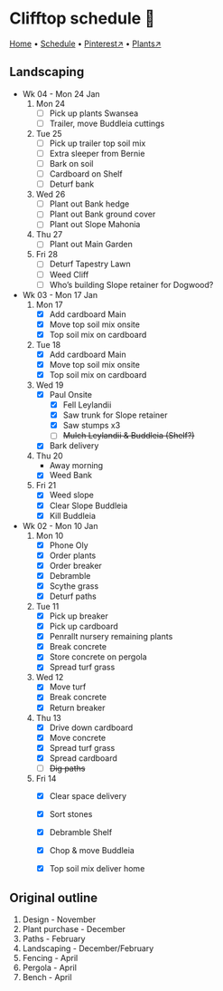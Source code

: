 # Clifftop schedule 📆

[Home](https://notes.grwd.uk/clifftop) • [Schedule](https://notes.grwd.uk/clifftop-schedule) • [Pinterest↗](https://www.pinterest.co.uk/NatureWorksGarden/clifftop/) • [Plants↗](https://bit.ly/clifftop-plants)

## Landscaping

* Wk 04 - Mon 24 Jan
    1. Mon 24
        * [ ] Pick up plants Swansea
        * [ ] Trailer, move Buddleia cuttings
    2. Tue 25
        * [ ] Pick up trailer top soil mix
        * [ ] Extra sleeper from Bernie
        * [ ] Bark on soil
        * [ ] Cardboard on Shelf
        * [ ] Deturf bank
    3. Wed 26
        * [ ] Plant out Bank hedge
        * [ ] Plant out Bank ground cover
        * [ ] Plant out Slope Mahonia
    4. Thu 27
        * [ ] Plant out Main Garden
    5. Fri 28
        * [ ] Deturf Tapestry Lawn
        * [ ] Weed Cliff
        * [ ] Who’s building Slope retainer for Dogwood?
* Wk 03 - Mon 17 Jan
    1. Mon 17
        * [x] Add cardboard Main
        * [x] Move top soil mix onsite
        * [x] Top soil mix on cardboard
    2. Tue 18
        * [x] Add cardboard Main
        * [x] Move top soil mix onsite
        * [x] Top soil mix on cardboard
    3. Wed 19
        * [x] Paul Onsite
            * [x] Fell Leylandii
            * [x] Saw trunk for Slope retainer
            * [x] Saw stumps x3
            * [ ] ~~Mulch Leylandii & Buddleia (Shelf?)~~
        * [x] Bark delivery
    4. Thu 20
        * Away morning
        * [x] Weed Bank
    5. Fri 21
        * [x] Weed slope
        * [x] Clear Slope Buddleia
        * [x] Kill Buddleia
* Wk 02 - Mon 10 Jan
    1. Mon 10
        * [x] Phone Oly
        * [x] Order plants
        * [x] Order breaker
        * [x] Debramble
        * [x] Scythe grass
        * [x] Deturf paths
    2. Tue 11
        * [x] Pick up breaker
        * [x] Pick up cardboard
        * [x] Penrallt nursery remaining plants
        * [x] Break concrete
        * [x] Store concrete on pergola
        * [x] Spread turf grass
    3. Wed 12
        * [x] Move turf
        * [x] Break concrete
        * [x] Return breaker
    4. Thu 13
        * [x] Drive down cardboard
        * [x] Move concrete
        * [x] Spread turf grass
        * [x] Spread cardboard
        * [ ] ~~Dig paths~~
    5. Fri 14
        * [x] Clear space delivery
        * [x] Sort stones
        * [x] Debramble Shelf
        * [x] Chop & move Buddleia
        * [x] Top soil mix deliver home


## Original outline

1. Design - November
2. Plant purchase - December
3. Paths - February
4. Landscaping - December/February
5. Fencing - April
6. Pergola - April
7. Bench - April
